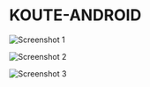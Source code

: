 # KOUTE-ANDROID

![Screenshot 1](https://github.com/kouteapp/KOUTE-ANDROID/blob/master/app/src/main/res/drawable/Screenshot_1604891282.png)

![Screenshot 2](https://github.com/kouteapp/KOUTE-ANDROID/blob/master/app/src/main/res/drawable/Screenshot_1604891322.png)

![Screenshot 3](https://github.com/kouteapp/KOUTE-ANDROID/blob/master/app/src/main/res/drawable/Screenshot_1604891327.png)
